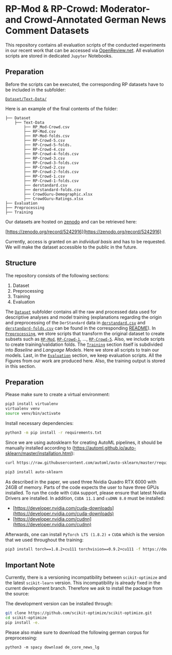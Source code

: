# RP-Mod & RP-Crowd: Moderator- and Crowd-Annotated German News Comment Datasets

This repository contains all evaluation scripts of the conducted experiments in our recent work that can be accessed via [OpenReview.net]( https://openreview.net/forum?id=NfTU-wN8Uo).
All evaluation scripts are stored in dedicated `Jupyter` Notebooks.

## Preparation

Before the scripts can be executed, the corresponding RP datasets have to be included in the subfolder:

[`Dataset/Text-Data/`](Dataset/Text-Data/)


Here is an example of the final contents of the folder:

```asciidoc
├── Dataset
    ├── Text-Data
        ├── RP_Mod-Crowd.csv
        ├── RP-Mod.csv
        ├── RP-Mod-folds.csv
        ├── RP-Crowd-5.csv
        ├── RP-Crowd-5-folds.
        ├── RP-Crowd-4.csv
        ├── RP-Crowd-4-folds.csv
        ├── RP-Crowd-3.csv
        ├── RP-Crowd-3-folds.csv
        ├── RP-Crowd-2.csv
        ├── RP-Crowd-2-folds.csv
        ├── RP-Crowd-1.csv
        ├── RP-Crowd-1-folds.csv
        ├── derstandard.csv
        ├── derstandard-folds.csv
        ├── CrowdGuru-Demographic.xlsx
        ├── CrowdGuru-Ratings.xlsx
├── Evaluation
├── Preprocessing
├── Training

```

Our datasets are hosted on [zenodo](https://zenodo.org/) and can be retrieved here:

[https://zenodo.org/record/5242916](https://zenodo.org/record/5242916)

Currently, access is granted on an *individual basis* and has to be requested. We will make the dataset accessible to the public in the future.

## Structure

The repository consists of the following sections:

1. Dataset 
2. Preprocessing
3. Training
4. Evaluation

The [`Dataset`](Dataset/) subfolder contains all the raw and processed data used for descriptive analyses and model training (explanations regarding the origin and preprocessing of the `DerStandard` data in [`derstandard.csv`](Dataset/Text-Data/derstandard.csv) and [`derstandard-folds.csv`](Dataset/Text-Data/derstandard-folds.csv) can be found in the corresponding [README](Dataset/Text-Data/README.md)). In [`Preprocessing`](Preprocessing/), we store scripts that transform the original dataset to create subsets such as [`RP-Mod`](Dataset/RP-Mod.csv), [`RP-Crowd-1`](Dataset/RP-Crowd-1.csv), ..., [`RP-Crowd-5`](Dataset/RP-Crowd-5.csv). Also, we include scripts to create training/validation folds. The [`Training`](Training/) section itself is subdivided into *Baseline* and *Language Models*. Here we store all scripts to train our models. Last, in the [`Evaluation`](Evaluation/) section, we keep evaluation scripts. All the Figures from our work are produced here. Also, the training output is stored in this section.

## Preparation

Please make sure to create a virtual environment:
```bash
pip3 install virtualenv
virtualenv venv
source venv/bin/activate
```

Install necessary dependencies:

```bash
python3 -m pip install -r requirements.txt
```

Since we are using autosklearn for creating AutoML pipelines, it should be manually installed according to (https://automl.github.io/auto-sklearn/master/installation.html):

```bash
curl https://raw.githubusercontent.com/automl/auto-sklearn/master/requirements.txt | xargs -n 1 -L 1 pip3 install

pip3 install auto-sklearn
```

As described in the paper, we used three Nvidia Quadro RTX 6000 with 24GB of memory. Parts of the code expects the user to have three GPUs installed. To run the code with `CUDA` support, please ensure that latest Nvidia Drivers are installed. In addition, `CUDA 11.1` and `cuDNN 8.0` must be installed:

* [https://developer.nvidia.com/cuda-downloads](https://developer.nvidia.com/cuda-downloads)
* [https://developer.nvidia.com/cudnn](https://developer.nvidia.com/cudnn)

Afterwards, one can install `PyTorch LTS (1.8.2)` + `CUDA` which is the version that we used throughout the training:
```bash
pip3 install torch==1.8.2+cu111 torchvision==0.9.2+cu111 -f https://download.pytorch.org/whl/lts/1.8/torch_lts.html
```
## Important Note
Currently, there is a versioning incompatibility between `scikit-optimize` and the latest `scikit-learn` version. This incompatibility is already fixed in the current development branch. Therefore we ask to install the package from the source:

The development version can be installed through:

```bash
git clone https://github.com/scikit-optimize/scikit-optimize.git
cd scikit-optimize
pip install -e.
```

Please also make sure to download the following german corpus for preprocessing:
```
python3 -m spacy download de_core_news_lg
```
